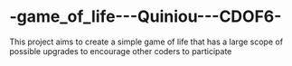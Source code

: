 # -game_of_life---Quiniou---CDOF6-
This project aims to create a simple game of life that has a large scope of possible upgrades to encourage other coders to participate
